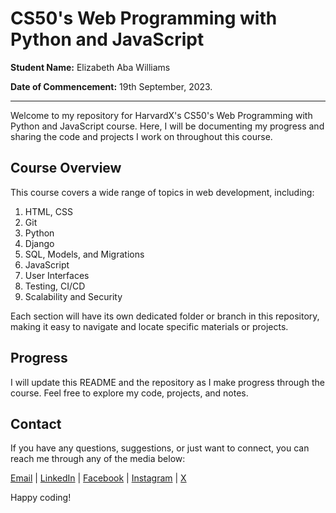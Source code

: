 # CS50's Web Programming with Python and JavaScript

**Student Name:** Elizabeth Aba Williams

**Date of Commencement:** 19th September, 2023.

---

Welcome to my repository for HarvardX's CS50's Web Programming with Python and JavaScript course. Here, I will be documenting my progress and sharing the code and projects I work on throughout this course.

## Course Overview

This course covers a wide range of topics in web development, including:

1. HTML, CSS
2. Git
3. Python
4. Django
5. SQL, Models, and Migrations
6. JavaScript
7. User Interfaces
8. Testing, CI/CD
9. Scalability and Security

Each section will have its own dedicated folder or branch in this repository, making it easy to navigate and locate specific materials or projects.

## Progress

I will update this README and the repository as I make progress through the course. Feel free to explore my code, projects, and notes.

## Contact

If you have any questions, suggestions, or just want to connect, you can reach me through any of the media below:

[Email](mailto:williamsnanaaba@gmail.com) | 
[LinkedIn](https://www.linkedin.com/in/elizabeth-aba-williams-ca-08ba8367/) |
[Facebook](https://www.facebook.com/nanaba-williams) |
[Instagram](https://www.instagram.com/_nanaaba___) |
[X](https://www.x.com/nANaAba_)

Happy coding!
